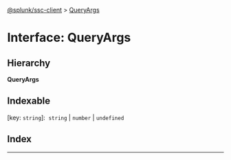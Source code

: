 [@splunk/ssc-client](../README.md) > [QueryArgs](../interfaces/queryargs.md)

# Interface: QueryArgs

## Hierarchy

**QueryArgs**

## Indexable

\[key: `string`\]:&nbsp; `string` &#124; `number` &#124; `undefined`

## Index

---

